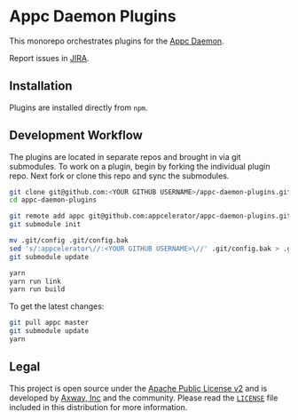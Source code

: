 # Appc Daemon Plugins

This monorepo orchestrates plugins for the [Appc Daemon][1].

Report issues in [JIRA](https://jira.appcelerator.org/projects/DAEMON/issues).

## Installation

Plugins are installed directly from `npm`.

## Development Workflow

The plugins are located in separate repos and brought in via git submodules. To work on a plugin,
begin by forking the individual plugin repo. Next fork or clone this repo and sync the submodules.

```sh
git clone git@github.com:<YOUR GITHUB USERNAME>/appc-daemon-plugins.git
cd appc-daemon-plugins

git remote add appc git@github.com:appcelerator/appc-daemon-plugins.git
git submodule init

mv .git/config .git/config.bak
sed 's/:appcelerator\//:<YOUR GITHUB USERNAME>\//' .git/config.bak > .git/config
git submodule update

yarn
yarn run link
yarn run build
```

To get the latest changes:

```sh
git pull appc master
git submodule update
yarn
```

## Legal

This project is open source under the [Apache Public License v2][2] and is developed by
[Axway, Inc](http://www.axway.com/) and the community. Please read the [`LICENSE`][2] file included
in this distribution for more information.

[1]: https://github.com/appcelerator/appc-daemon
[2]: https://github.com/appcelerator/appc-daemon-plugins/blob/master/LICENSE
